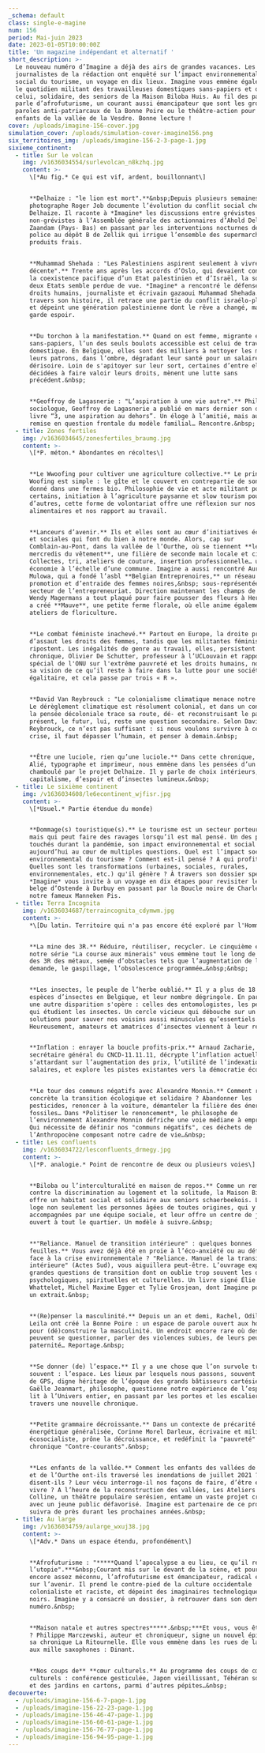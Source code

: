 ```yaml
---
_schema: default
class: single-e-magine
num: 156
period: Mai-juin 2023
date: 2023-01-05T10:00:00Z
title: 'Un magazine indépendant et alternatif '
short_description: >-
  Le nouveau numéro d’Imagine a déjà des airs de grandes vacances. Les
  journalistes de la rédaction ont enquêté sur l’impact environnemental et
  social du tourisme, un voyage en dix lieux. Imagine vous emmène également dans
  le quotidien militant des travailleuses domestiques sans-papiers et dans
  celui, solidaire, des seniors de la Maison Biloba Huis. Au fil des pages, on y
  parle d’afrofuturisme, un courant aussi émancipateur que sont les groupes de
  paroles anti-patriarcaux de la Bonne Poire ou le théâtre-action pour les
  enfants de la vallée de la Vesdre. Bonne lecture ! 
cover: /uploads/imagine-156-cover.jpg
simulation_cover: /uploads/simulation-cover-imagine156.png
six_territoires_img: /uploads/imagine-156-2-3-page-1.jpg
sixieme_continent:
  - title: Sur le volcan
    img: /v1636034554/surlevolcan_n8kzhq.jpg
    content: >-
      \[*Au fig.* Ce qui est vif, ardent, bouillonnant\]


      **Delhaize : "le lion est mort".**&nbsp;Depuis plusieurs semaines, le
      photographe Roger Job documente l’évolution du conflit social chez
      Delhaize. Il raconte à *Imagine* les discussions entre grévistes et
      non-grévistes à l’Assemblée générale des actionnaires d’Ahold Delhaize à
      Zaandam (Pays- Bas) en passant par les interventions nocturnes de la
      police au dépôt B de Zellik qui irrigue l’ensemble des supermarchés en
      produits frais.


      **Muhammad Shehada : "Les Palestiniens aspirent seulement à vivre une vie
      décente".** Trente ans après les accords d’Oslo, qui devaient conduire à
      la coexistence pacifique d’un Etat palestinien et d’Israël, la solution à
      deux Etats semble perdue de vue. *Imagine* a rencontré le défenseur des
      droits humains, journaliste et écrivain gazaoui Muhammad Shehada. À
      travers son histoire, il retrace une partie du conflit israélo-plaestinien
      et dépeint une génération palestinienne dont le rêve a changé, mais qui
      garde espoir.


      **Du torchon à la manifestation.** Quand on est femme, migrante et
      sans-papiers, l’un des seuls boulots accessible est celui de travailleuse
      domestique. En Belgique, elles sont des milliers à nettoyer les maisons de
      leurs patrons, dans l’ombre, dégradant leur santé pour un salaire
      dérisoire. Loin de s'apitoyer sur leur sort, certaines d’entre elles,
      décidées à faire valoir leurs droits, mènent une lutte sans
      précédent.&nbsp;


      **Geoffroy de Lagasnerie : "L’aspiration à une vie autre".** Philosophe et
      sociologue, Geoffroy de Lagasnerie a publié en mars dernier son dernier
      livre “3, une aspiration au dehors”. Un éloge à l’amitié, mais aussi
      remise en question frontale du modèle familial… Rencontre.&nbsp;
  - title: Zones fertiles
    img: /v1636034645/zonesfertiles_braumg.jpg
    content: >-
      \[*P. méton.* Abondantes en récoltes\]


      **Le Wwoofing pour cultiver une agriculture collective.** Le principe du
      Woofing est simple : le gîte et le couvert en contrepartie de son temps
      donné dans une fermes bio. Philosophie de vie et acte militant pour
      certains, initiation à l’agriculture paysanne et slow tourism pour
      d’autres, cette forme de volontariat offre une réflexion sur nos habitudes
      alimentaires et nos rapport au travail.


      **Lanceurs d’avenir.** Ils et elles sont au cœur d’initiatives écologiques
      et sociales qui font du bien à notre monde. Alors, cap sur
      Comblain-au-Pont, dans la vallée de l’Ourthe, où se tiennent **les
      mercredis du vêtement**, une filière de seconde main locale et circulaire.
      Collectes, tri, ateliers de couture, insertion professionnelle… une petite
      économie à l’échelle d’une commune. Imagine a aussi rencontré Aurélie
      Mulowa, qui a fondé l’asbl **Belgian Entreprenoires,** un réseau de
      promotion et d’entraide des femmes noires,&nbsp; sous-représentées dans le
      secteur de l’entrepreneuriat. Direction maintenant les champs de tulipes.
      Wendy Magermans a tout plaqué pour faire pousser des fleurs à Herve. Elle
      a créé **Mauve**, une petite ferme florale, où elle anime également des
      ateliers de floriculture.


      **Le combat féministe inachevé.** Partout en Europe, la droite prend
      d’assaut les droits des femmes, tandis que les militantes féministes
      ripostent. Les inégalités de genre au travail, elles, persistent. Dans sa
      chronique, Olivier De Schutter, professeur à l’UCLouvain et rapporteur
      spécial de l'ONU sur l'extrême pauvreté et les droits humains, nous livre
      sa vision de ce qu’il reste à faire dans la lutte pour une société
      égalitaire, et cela passe par trois « R ».


      **David Van Reybrouck : "Le colonialisme climatique menace notre futur".**
      Le dérèglement climatique est résolument colonial, et dans un contexte où
      la pensée décoloniale trace sa route, dé- et reconstruisant le passé et le
      présent, le futur, lui, reste une question secondaire. Selon David Van
      Reybrouck, ce n’est pas suffisant : si nous voulons survivre à cette
      crise, il faut dépasser l’humain, et penser à demain.&nbsp;


      **Être une luciole, rien qu’une luciole.** Dans cette chronique, Yves
      Alié, typographe et imprimeur, nous emmène dans les pensées d’un homme
      chamboulé par le projet Delhaize. Il y parle de choix intérieurs, de
      capitalisme, d’espoir et d’insectes lumineux.&nbsp;
  - title: Le sixième continent
    img: /v1636034608/le6econtinent_wjfisr.jpg
    content: >-
      \[*Usuel.* Partie étendue du monde)


      **Dommage(s) touristique(s).** ​​​​​​Le tourisme est un secteur porteur
      mais qui peut faire des ravages lorsqu’il est mal pensé. Un des plus
      touchés durant la pandémie, son impact environnemental et social est
      aujourd’hui au cœur de multiples questions. Quel est l’impact social et
      environnemental du tourisme ? Comment est-il pensé ? A qui profite-t-il ?
      Quelles sont les transformations (urbaines, sociales, rurales,
      environnementales, etc.) qu'il génère ? À travers son dossier spécial,
      *Imagine* vous invite à un voyage en dix étapes pour revisiter le tourisme
      belge d’Ostende à Durbuy en passant par la Boucle noire de Charleroi et
      notre fameux Manneken Pis.
  - title: Terra Incognita
    img: /v1636034687/terraincognita_cdymwm.jpg
    content: >-
      *\[Du latin. Territoire qui n'a pas encore été exploré par l'Homme\]*


      **La mine des 3R.** Réduire, réutiliser, recycler. Le cinquième épisode de
      notre série "La course aux minerais" vous emmène tout le long de la chaîne
      des 3R des métaux, semée d’obstacles tels que l’augmentation de la
      demande, le gaspillage, l’obsolescence programmée…&nbsp;&nbsp;


      **Les insectes, le peuple de l’herbe oublié.** Il y a plus de 18 000
      espèces d’insectes en Belgique, et leur nombre dégringole. En parallèle,
      une autre disparition s'opère : celles des entomologistes, les personnes
      qui étudient les insectes. Un cercle vicieux qui débouche sur un manque de
      solutions pour sauver nos voisins aussi minuscules qu’essentiels.
      Heureusement, amateurs et amatrices d’insectes viennent à leur rescousse.


      **Inflation : enrayer la boucle profits-prix.** Arnaud Zacharie,
      secrétaire général du CNCD-11.11.11, décrypte l’inflation actuelle, en
      s’attardant sur l’augmentation des prix, l’utilité de l’indexation des
      salaires, et explore les pistes existantes vers la démocratie économique.


      **Le tour des communs négatifs avec Alexandre Monnin.** Comment rendre
      concrète la transition écologique et solidaire ? Abandonner les
      pesticides, renoncer à la voiture, démanteler la filière des énergies
      fossiles… Dans *Politiser le renoncement*, le philosophe de
      l’environnement Alexandre Monnin défriche une voie médiane à emprunter.
      Qui nécessite de définir nos "communs négatifs", ces déchets de
      l’Anthropocène composant notre cadre de vie…&nbsp;
  - title: Les confluents
    img: /v1636034722/lesconfluents_drmegy.jpg
    content: >-
      \[*P. analogie.* Point de rencontre de deux ou plusieurs voies\]


      **Biloba ou l’interculturalité en maison de repos.** Comme un rempart
      contre la discrimination au logement et la solitude, la Maison Biloba Huis
      offre un habitat social et solidaire aux seniors schaerbeekois. L’asbl
      loge non seulement les personnes âgées de toutes origines, qui y sont
      accompagnées par une équipe sociale, et leur offre un centre de jour,
      ouvert à tout le quartier. Un modèle à suivre.&nbsp;


      **"Reliance. Manuel de transition intérieure" : quelques bonnes
      feuilles.** Vous avez déjà été en proie à l’éco-anxiété ou au défaitisme
      face à la crise environnementale ? "Reliance. Manuel de la transition
      intérieure" (Actes Sud), vous aiguillera peut-être. L’ouvrage explore les
      grandes questions de transition dont on oublie trop souvent les dimensions
      psychologiques, spirituelles et culturelles. Un livre signé Élie
      Whattelet, Michel Maxime Egger et Tylie Grosjean, dont Imagine pour offre
      un extrait.&nbsp;


      **(Re)penser la masculinité.** Depuis un an et demi, Rachel, Odile et
      Leila ont créé la Bonne Poire : un espace de parole ouvert aux hommes,
      pour (dé)construire la masculinité. Un endroit encore rare où des hommes
      peuvent se questionner, parler des violences subies, de leurs peurs, de la
      paternité… Reportage.&nbsp;


      **Se donner (de) l’espace.** Il y a une chose que l’on survole trop
      souvent : l’espace. Les lieux par lesquels nous passons, souvent assistés
      de GPS, digne héritage de l’époque des grands bâtisseurs cartésiens.
      Gaëlle Jeanmart, philosophe, questionne notre expérience de l’espace, du
      lit à l’Univers entier, en passant par les portes et les escaliers à
      travers une nouvelle chronique.


      **Petite grammaire décroissante.** Dans un contexte de précarité
      énergétique généralisée, Corinne Morel Darleux, écrivaine et militante
      écosocialiste, prône la décroissance, et redéfinit la "pauvreté" dans sa
      chronique "Contre-courants".&nbsp;


      **Les enfants de la vallée.** Comment les enfants des vallées de la Vesdre
      et de l’Ourthe ont-ils traversé les inondations de juillet 2021 ? Qu’en
      disent-ils ? Leur vécu interroge-il nos façons de faire, d’être et de
      vivre ? A l’heure de la reconstruction des vallées, Les Ateliers de la
      Colline, un théâtre populaire serésien, entame un vaste projet créatif
      avec un jeune public défavorisé. Imagine est partenaire de ce projet et le
      suivra de près durant les prochaines années.&nbsp;
  - title: Au large
    img: /v1636034759/aularge_wxuj38.jpg
    content: >-
      \[*Adv.* Dans un espace étendu, profondément\]


      **Afrofuturisme : "*****Quand l’apocalypse a eu lieu, ce qu’il reste c’est
      l’utopie".***&nbsp;Courant mis sur le devant de la scène, et pourtant
      encore assez méconnu, l’afrofuturisme est émancipateur, radical et porté
      sur l’avenir. Il prend le contre-pied de la culture occidentale
      colonialiste et raciste, et dépeint des imaginaires technologiques et
      noirs. Imagine y a consacré un dossier, à retrouver dans son dernier
      numéro.&nbsp;


      **Maison natale et autres spectres*****.&nbsp;***Et vous, vous êtes né où
      ? Philippe Marczewski, auteur et chroniqueur, signe un nouvel épisode de
      sa chronique La Ritournelle. Elle vous emmène dans les rues de la ville
      aux mille saxophones : Dinant.


      **Nos coups de** **cœur culturels.** Au programme des coups de cœur
      culturels : conférence gesticulée, Japon vieillissant, Téhéran sous opium
      et des jardins en cartons, parmi d’autres pépites…&nbsp;
decouverte:
  - /uploads/imagine-156-6-7-page-1.jpg
  - /uploads/imagine-156-22-23-page-1.jpg
  - /uploads/imagine-156-46-47-page-1.jpg
  - /uploads/imagine-156-60-61-page-1.jpg
  - /uploads/imagine-156-76-77-page-1.jpg
  - /uploads/imagine-156-94-95-page-1.jpg
---
```

